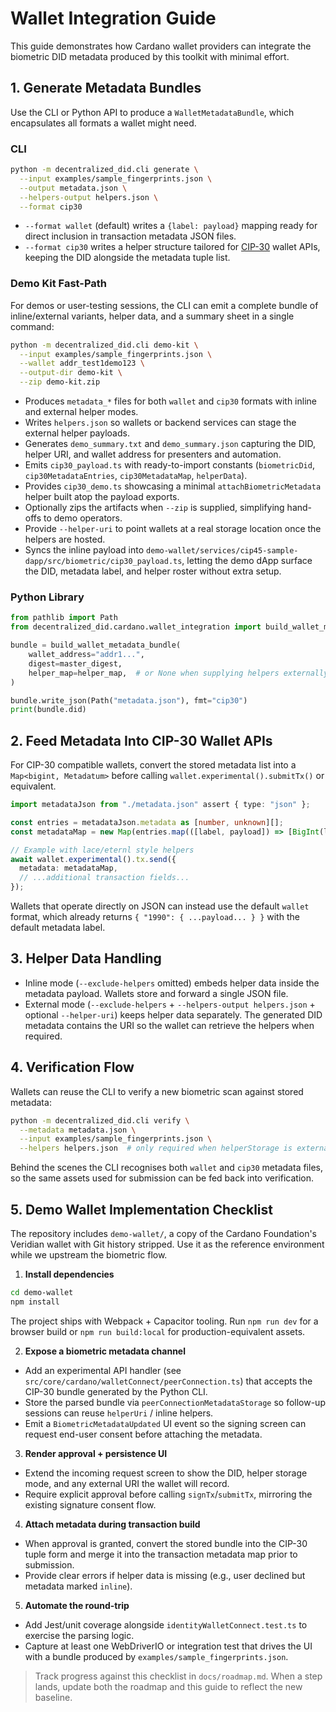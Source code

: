 # Wallet Integration Guide

This guide demonstrates how Cardano wallet providers can integrate the biometric DID metadata produced by this toolkit with minimal effort.

## 1. Generate Metadata Bundles

Use the CLI or Python API to produce a `WalletMetadataBundle`, which encapsulates all formats a wallet might need.

### CLI

```bash
python -m decentralized_did.cli generate \
  --input examples/sample_fingerprints.json \
  --output metadata.json \
  --helpers-output helpers.json \
  --format cip30
```

- `--format wallet` (default) writes a `{label: payload}` mapping ready for direct inclusion in transaction metadata JSON files.
- `--format cip30` writes a helper structure tailored for [CIP-30](https://cips.cardano.org/cips/cip30/) wallet APIs, keeping the DID alongside the metadata tuple list.

### Demo Kit Fast-Path

For demos or user-testing sessions, the CLI can emit a complete bundle of inline/external variants, helper data, and a summary sheet in a single command:

```bash
python -m decentralized_did.cli demo-kit \
  --input examples/sample_fingerprints.json \
  --wallet addr_test1demo123 \
  --output-dir demo-kit \
  --zip demo-kit.zip
```

- Produces `metadata_*` files for both `wallet` and `cip30` formats with inline and external helper modes.
- Writes `helpers.json` so wallets or backend services can stage the external helper payloads.
- Generates `demo_summary.txt` and `demo_summary.json` capturing the DID, helper URI, and wallet address for presenters and automation.
- Emits `cip30_payload.ts` with ready-to-import constants (`biometricDid`, `cip30MetadataEntries`, `cip30MetadataMap`, `helperData`).
- Provides `cip30_demo.ts` showcasing a minimal `attachBiometricMetadata` helper built atop the payload exports.
- Optionally zips the artifacts when `--zip` is supplied, simplifying hand-offs to demo operators.
- Provide `--helper-uri` to point wallets at a real storage location once the helpers are hosted.
- Syncs the inline payload into `demo-wallet/services/cip45-sample-dapp/src/biometric/cip30_payload.ts`, letting the demo dApp surface the DID, metadata label, and helper roster without extra setup.

### Python Library

```python
from pathlib import Path
from decentralized_did.cardano.wallet_integration import build_wallet_metadata_bundle

bundle = build_wallet_metadata_bundle(
    wallet_address="addr1...",
    digest=master_digest,
    helper_map=helper_map,  # or None when supplying helpers externally
)

bundle.write_json(Path("metadata.json"), fmt="cip30")
print(bundle.did)
```

## 2. Feed Metadata Into CIP-30 Wallet APIs

For CIP-30 compatible wallets, convert the stored metadata list into a `Map<bigint, Metadatum>` before calling `wallet.experimental().submitTx()` or equivalent.

```ts
import metadataJson from "./metadata.json" assert { type: "json" };

const entries = metadataJson.metadata as [number, unknown][];
const metadataMap = new Map(entries.map(([label, payload]) => [BigInt(label), payload]));

// Example with lace/eternl style helpers
await wallet.experimental().tx.send({
  metadata: metadataMap,
  // ...additional transaction fields...
});
```

Wallets that operate directly on JSON can instead use the default `wallet` format, which already returns `{ "1990": { ...payload... } }` with the default metadata label.

## 3. Helper Data Handling

- Inline mode (`--exclude-helpers` omitted) embeds helper data inside the metadata payload. Wallets store and forward a single JSON file.
- External mode (`--exclude-helpers` + `--helpers-output helpers.json` + optional `--helper-uri`) keeps helper data separately. The generated DID metadata contains the URI so the wallet can retrieve the helpers when required.

## 4. Verification Flow

Wallets can reuse the CLI to verify a new biometric scan against stored metadata:

```bash
python -m decentralized_did.cli verify \
  --metadata metadata.json \
  --input examples/sample_fingerprints.json \
  --helpers helpers.json  # only required when helperStorage is external
```

Behind the scenes the CLI recognises both `wallet` and `cip30` metadata files, so the same assets used for submission can be fed back into verification.

## 5. Demo Wallet Implementation Checklist

The repository includes `demo-wallet/`, a copy of the Cardano Foundation's Veridian wallet with Git history stripped. Use it as the reference environment while we upstream the biometric flow.

1. **Install dependencies**
  ```bash
  cd demo-wallet
  npm install
  ```
  The project ships with Webpack + Capacitor tooling. Run `npm run dev` for a browser build or `npm run build:local` for production-equivalent assets.

2. **Expose a biometric metadata channel**
  - Add an experimental API handler (see `src/core/cardano/walletConnect/peerConnection.ts`) that accepts the CIP-30 bundle generated by the Python CLI.
  - Store the parsed bundle via `peerConnectionMetadataStorage` so follow-up sessions can reuse `helperUri` / inline helpers.
  - Emit a `BiometricMetadataUpdated` UI event so the signing screen can request end-user consent before attaching the metadata.

3. **Render approval + persistence UI**
  - Extend the incoming request screen to show the DID, helper storage mode, and any external URI the wallet will record.
  - Require explicit approval before calling `signTx`/`submitTx`, mirroring the existing signature consent flow.

4. **Attach metadata during transaction build**
  - When approval is granted, convert the stored bundle into the CIP-30 tuple form and merge it into the transaction metadata map prior to submission.
  - Provide clear errors if helper data is missing (e.g., user declined but metadata marked `inline`).

5. **Automate the round-trip**
  - Add Jest/unit coverage alongside `identityWalletConnect.test.ts` to exercise the parsing logic.
  - Capture at least one WebDriverIO or integration test that drives the UI with a bundle produced by `examples/sample_fingerprints.json`.

> Track progress against this checklist in `docs/roadmap.md`. When a step lands, update both the roadmap and this guide to reflect the new baseline.

